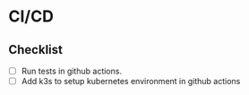# CI/CD

## Checklist

- [ ] Run tests in github actions.
- [ ] Add k3s to setup kubernetes environment in github actions
